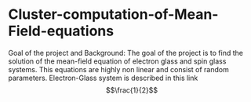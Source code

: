 # Cluster-computation-of-Mean-Field-equations
Goal of the project and Background:
The goal of the project is to find the solution of the mean-field equation of electron glass and spin glass systems. This equations are highly non linear and consist of random parameters.
Electron-Glass system is described in this link 
$$\frac{1}{2}$$
